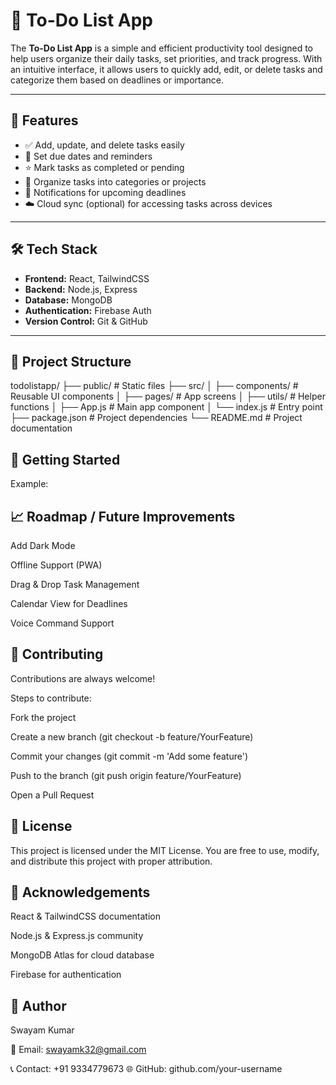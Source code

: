 # 📝 To-Do List App

The **To-Do List App** is a simple and efficient productivity tool designed to help users organize their daily tasks, set priorities, and track progress. With an intuitive interface, it allows users to quickly add, edit, or delete tasks and categorize them based on deadlines or importance.

---

## 📌 Features
- ✅ Add, update, and delete tasks easily  
- 📅 Set due dates and reminders  
- ⭐ Mark tasks as completed or pending  
- 📂 Organize tasks into categories or projects  
- 🔔 Notifications for upcoming deadlines  
- ☁️ Cloud sync (optional) for accessing tasks across devices  

---

## 🛠️ Tech Stack
- **Frontend:** React, TailwindCSS  
- **Backend:** Node.js, Express  
- **Database:** MongoDB  
- **Authentication:** Firebase Auth  
- **Version Control:** Git & GitHub  

---

## 📂 Project Structure
todolistapp/
├── public/ # Static files
├── src/
│ ├── components/ # Reusable UI components
│ ├── pages/ # App screens
│ ├── utils/ # Helper functions
│ ├── App.js # Main app component
│ └── index.js # Entry point
├── package.json # Project dependencies
└── README.md # Project documentation


## 🚀 Getting Started


Example:

## 📈 Roadmap / Future Improvements
 Add Dark Mode

 Offline Support (PWA)

 Drag & Drop Task Management

 Calendar View for Deadlines

 Voice Command Support

## 🤝 Contributing
Contributions are always welcome!

Steps to contribute:

Fork the project

Create a new branch (git checkout -b feature/YourFeature)

Commit your changes (git commit -m 'Add some feature')

Push to the branch (git push origin feature/YourFeature)

Open a Pull Request

## 📜 License
This project is licensed under the MIT License.
You are free to use, modify, and distribute this project with proper attribution.

## 🙌 Acknowledgements
React & TailwindCSS documentation

Node.js & Express.js community

MongoDB Atlas for cloud database

Firebase for authentication

## 👤 Author

Swayam Kumar

📧 Email: swayamk32@gmail.com

📞 Contact: +91 9334779673
🌐 GitHub: github.com/your-username


